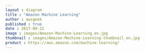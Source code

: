 ```yaml
---
layout : diagram
title : "Amazon Machine Learning"
author : awsgeek
published : true
date : 2017-09-22
image : images/Amazon-Machine-Learning_en.jpg
thumbnail : images/Amazon-Machine-Learning-thumbnail_en.jpg
product : https://aws.amazon.com/machine-learning/
---
```

